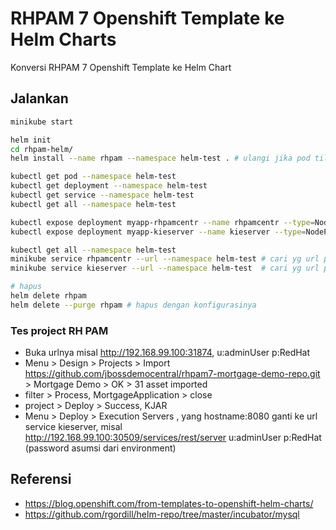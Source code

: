 #  RHPAM 7 Openshift Template ke Helm Charts

Konversi RHPAM 7 Openshift Template ke Helm Chart

## Jalankan

```sh
minikube start

helm init
cd rhpam-helm/
helm install --name rhpam --namespace helm-test . # ulangi jika pod tiller belum siap

kubectl get pod --namespace helm-test
kubectl get deployment --namespace helm-test
kubectl get service --namespace helm-test
kubectl get all --namespace helm-test

kubectl expose deployment myapp-rhpamcentr --name rhpamcentr --type=NodePort --namespace helm-test
kubectl expose deployment myapp-kieserver --name kieserver --type=NodePort --namespace helm-test

kubectl get all --namespace helm-test
minikube service rhpamcentr --url --namespace helm-test # cari yg url port internalnya 8080
minikube service kieserver --url --namespace helm-test  # cari yg url port internalnya 8080

# hapus
helm delete rhpam
helm delete --purge rhpam # hapus dengan konfigurasinya
```

### Tes project RH PAM

- Buka urlnya misal http://192.168.99.100:31874,  u:adminUser p:RedHat
- Menu > Design > Projects > Import  https://github.com/jbossdemocentral/rhpam7-mortgage-demo-repo.git > Mortgage Demo > OK > 31 asset imported
- filter > Process, MortgageApplication > close
- project > Deploy > Success, KJAR
- Menu > Deploy > Execution Servers , yang hostname:8080 ganti ke url service kieserver, misal http://192.168.99.100:30509/services/rest/server  u:adminUser p:RedHat (password asumsi dari environment)


## Referensi

- https://blog.openshift.com/from-templates-to-openshift-helm-charts/
- https://github.com/rgordill/helm-repo/tree/master/incubator/mysql